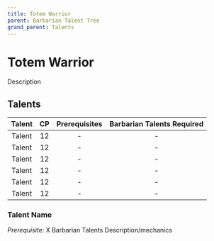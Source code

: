 ```yaml
---
title: Totem Warrior
parent: Barbarian Talent Tree
grand_parent: Talents
---
```


# Totem Warrior
Description

## Talents

| Talent | CP | Prerequisites | Barbarian Talents Required |
|:------:|:--:|:-------------:|:---------------------:|
| Talent | 12 | - | - |
| Talent | 12 | - | - |
| Talent | 12 | - | - |
| Talent | 12 | - | - |
| Talent | 12 | - | - |
| Talent | 12 | - | - |

### Talent Name
*Prerequisite:* X Barbarian Talents
Description/mechanics
